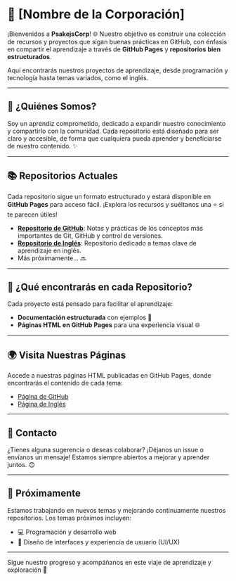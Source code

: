 # 🚀 [Nombre de la Corporación]

¡Bienvenidos a **PsakejsCorp**! 🌐 Nuestro objetivo es construir una colección de recursos y proyectos que sigan buenas prácticas en GitHub, con énfasis en compartir el aprendizaje a través de **GitHub Pages** y **repositorios bien estructurados**. 

Aquí encontrarás nuestros proyectos de aprendizaje, desde programación y tecnología hasta temas variados, como el inglés.

---

## 🌱 ¿Quiénes Somos?
Soy un aprendiz comprometido, dedicado a expandir nuestro conocimiento y compartirlo con la comunidad. Cada repositorio está diseñado para ser claro y accesible, de forma que cualquiera pueda aprender y beneficiarse de nuestro contenido. ✨

---

## 📚 Repositorios Actuales
Cada repositorio sigue un formato estructurado y estará disponible en **GitHub Pages** para acceso fácil. ¡Explora los recursos y suéltanos una ⭐ si te parecen útiles!

- **[Repositorio de GitHub](https://github.com/PsakejsCorp/Git-y-Github.github.io)**: Notas y prácticas de los conceptos más importantes de Git, GitHub y control de versiones.
- **[Repositorio de Inglés](URL-del-repositorio)**: Repositorio dedicado a temas clave de aprendizaje en inglés.
- Más próximamente... 🔜

---

## 📖 ¿Qué encontrarás en cada Repositorio?
Cada proyecto está pensado para facilitar el aprendizaje:
- **Documentación estructurada** con ejemplos 📝
- **Páginas HTML en GitHub Pages** para una experiencia visual 🌐

---

## 🌍 Visita Nuestras Páginas
Accede a nuestras páginas HTML publicadas en GitHub Pages, donde encontrarás el contenido de cada tema:
- [Página de GitHub]((https://psakejscorp.github.io/Git-y-Github.github.io/index.html))
- [Página de Inglés](URL-de-Inglés-en-GitHub-Pages)
  
---

## 📩 Contacto
¿Tienes alguna sugerencia o deseas colaborar? ¡Déjanos un issue o envíanos un mensaje! Estamos siempre abiertos a mejorar y aprender juntos. 😊

--- 

## 🚧 Próximamente
Estamos trabajando en nuevos temas y mejorando continuamente nuestros repositorios. Los temas próximos incluyen:
- 💻 Programación y desarrollo web
- 🎨 Diseño de interfaces y experiencia de usuario (UI/UX)

---

Sigue nuestro progreso y acompáñanos en este viaje de aprendizaje y exploración 🚀
